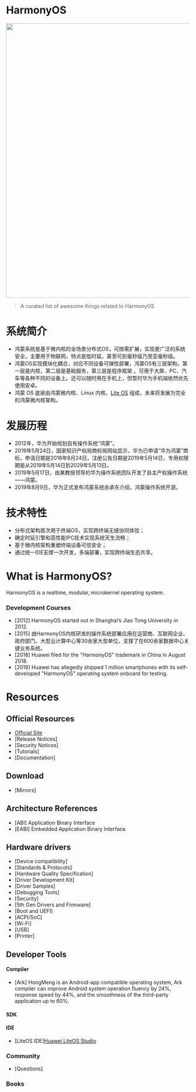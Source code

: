 # HarmonyOS

<p align="center">
  <a href="https://github.com/leisim/awesome-fuchsia">
    <img src="assets/img/hi.jpg" width="750px">
  </a>
</p>



> A curated list of awesome things related to HarmonyOS

# 系统简介
- 鸿蒙系统是基于微内核的全场景分布式OS，可按需扩展，实现更广泛的系统安全，主要用于物联网，特点是低时延，甚至可到毫秒级乃至亚毫秒级。 
- 鸿蒙OS实现模块化耦合，对应不同设备可弹性部署，鸿蒙OS有三层架构，第一层是内核，第二层是基础服务，第三层是程序框架 。可用于大屏、PC、汽车等各种不同的设备上。还可以随时用在手机上，但暂时华为手机端依然优先使用安卓。
- 鸿蒙 OS 底层由鸿蒙微内核、Linux 内核、[Lite OS](https://github.com/Awesome-HarmonyOS/HarmonyOS/tree/master/Huawei_LiteOS) 组成，未来将发展为完全的鸿蒙微内核架构。

# 发展历程
- 2012年，华为开始规划自有操作系统“鸿蒙”。 
- 2019年5月24日，国家知识产权局商标局网站显示，华为已申请“华为鸿蒙”商标，申请日期是2018年8月24日，注册公告日期是2019年5月14日，专用权限期是从2019年5月14日到2029年5月13日。
- 2019年5月17日，由某教授领导的华为操作系统团队开发了自主产权操作系统——鸿蒙。 
- 2019年8月9日，华为正式发布鸿蒙系统余承东介绍，鸿蒙操作系统开源。

# 技术特性
- 分布式架构首次用于终端OS，实现跨终端无缝协同体验；
- 确定时延引擎和高性能IPC技术实现系统天生流畅；
- 基于微内核架构重塑终端设备可信安全；
- 通过统一IDE支撑一次开发，多端部署，实现跨终端生态共享。

# What is HarmonyOS?
HarmonyOS is a realtime, modular, microkernel operating system. 

### Development Courses

- [2012] HarmonyOS started out in Shanghai’s Jiao Tong University in 2012. 
- [2015] 由HarmonyOS内核研发的操作系统部署应用在运营商、互联网企业、政府部门、大型云计算中心等30余家大型单位，支撑了在600余家数据中心关键业务系统。
- [2018] Huawei filed for the "HarmonyOS" trademark in China in August 2018.
- [2019] Huawei has allegedly shipped 1 million smartphones with its self-developed "HarmonyOS" operating system onboard for testing.

  


# Resources


## Official Resources

- [Official Site](https://developer.huawei.com)
- [Release Notices]
- [Security Notices]
- [Tutorials]
- [Documentation]


## Download
- [Mirrors]

## Architecture References
- [ABI] Application Binary Interface
- [EABI] Embedded Application Binary Interface

## Hardware drivers
- [Device compatibility]
- [Standards & Protocols] 
- [Hardware Quality Specification]
- [Driver Development Kit]
- [Driver Samples]
- [Debugging Tools]
- [Security]
- [5th Gen Drivers and Firmware]
- [Boot and UEFI]
- [ACPI/SoC]
- [Wi-Fi]
- [USB]
- [Printer]


## Developer Tools
#### Compiler
- [Ark] HongMeng is an Android-app compatible operating system, Ark compiler can improve Android system operation fluency by 24%, response speed by 44%, and the smoothness of the third-party application up to 60%.
#### SDK
#### IDE
- [LiteOS IDE][Huawei LiteOS Studio](https://static.huaweicloud.com/upload/files/sdk/LiteOS_IDE.zip)

### Community
- [Questions]

### Books








